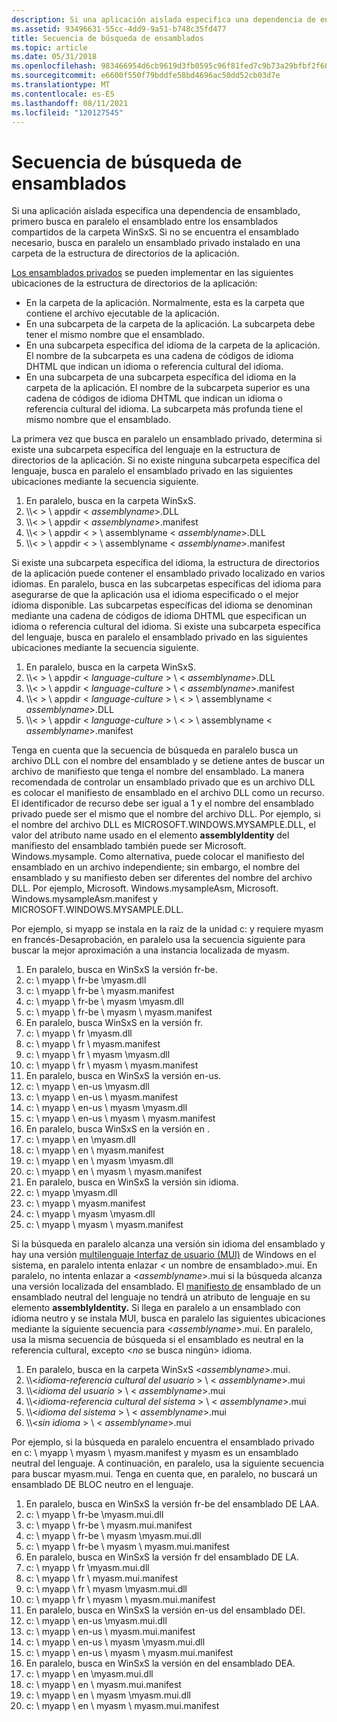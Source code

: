 ```yaml
---
description: Si una aplicación aislada especifica una dependencia de ensamblado, primero busca en paralelo el ensamblado entre los ensamblados compartidos de la carpeta WinSxS.
ms.assetid: 93496631-55cc-4dd9-9a51-b748c35fd477
title: Secuencia de búsqueda de ensamblados
ms.topic: article
ms.date: 05/31/2018
ms.openlocfilehash: 983466954d6cb9619d3fb0595c96f81fed7c9b73a29bfbf2f609b3f14203a957
ms.sourcegitcommit: e6600f550f79bddfe58bd4696ac50dd52cb03d7e
ms.translationtype: MT
ms.contentlocale: es-ES
ms.lasthandoff: 08/11/2021
ms.locfileid: "120127545"
---
```

# <a name="assembly-searching-sequence"></a>Secuencia de búsqueda de ensamblados

Si una aplicación aislada especifica una dependencia de ensamblado, primero busca [](/windows/desktop/Msi/shared-assemblies) en paralelo el ensamblado entre los ensamblados compartidos de la carpeta WinSxS. Si no se encuentra el ensamblado necesario, busca en paralelo un ensamblado privado instalado en una carpeta de la estructura de directorios de la aplicación.

[Los ensamblados privados](/windows/desktop/Msi/private-assemblies) se pueden implementar en las siguientes ubicaciones de la estructura de directorios de la aplicación:

-   En la carpeta de la aplicación. Normalmente, esta es la carpeta que contiene el archivo ejecutable de la aplicación.
-   En una subcarpeta de la carpeta de la aplicación. La subcarpeta debe tener el mismo nombre que el ensamblado.
-   En una subcarpeta específica del idioma de la carpeta de la aplicación. El nombre de la subcarpeta es una cadena de códigos de idioma DHTML que indican un idioma o referencia cultural del idioma.
-   En una subcarpeta de una subcarpeta específica del idioma en la carpeta de la aplicación. El nombre de la subcarpeta superior es una cadena de códigos de idioma DHTML que indican un idioma o referencia cultural del idioma. La subcarpeta más profunda tiene el mismo nombre que el ensamblado.

La primera vez que busca en paralelo un ensamblado privado, determina si existe una subcarpeta específica del lenguaje en la estructura de directorios de la aplicación. Si no existe ninguna subcarpeta específica del lenguaje, busca en paralelo el ensamblado privado en las siguientes ubicaciones mediante la secuencia siguiente.

1.  En paralelo, busca en la carpeta WinSxS.
2.  \\\\< > \\ appdir < *assemblyname*>.DLL
3.  \\\\< > \\ appdir < *assemblyname*>.manifest
4.  \\\\< > \\ appdir <  > \\ assemblyname < *assemblyname*>.DLL
5.  \\\\< > \\ appdir <  > \\ assemblyname < *assemblyname*>.manifest

Si existe una subcarpeta específica del idioma, la estructura de directorios de la aplicación puede contener el ensamblado privado localizado en varios idiomas. En paralelo, busca en las subcarpetas específicas del idioma para asegurarse de que la aplicación usa el idioma especificado o el mejor idioma disponible. Las subcarpetas específicas del idioma se denominan mediante una cadena de códigos de idioma DHTML que especifican un idioma o referencia cultural del idioma. Si existe una subcarpeta específica del lenguaje, busca en paralelo el ensamblado privado en las siguientes ubicaciones mediante la secuencia siguiente.

1.  En paralelo, busca en la carpeta WinSxS.
2.  \\\\< > \\ appdir < *language-culture* > \\ < *assemblyname*>.DLL
3.  \\\\< > \\ appdir < *language-culture* > \\ < *assemblyname*>.manifest
4.  \\\\< > \\ appdir < *language-culture* > \\ <  > \\ assemblyname < *assemblyname*>.DLL
5.  \\\\< > \\ appdir < *language-culture* > \\ <  > \\ assemblyname < *assemblyname*>.manifest

Tenga en cuenta que la secuencia de búsqueda en paralelo busca un archivo DLL con el nombre del ensamblado y se detiene antes de buscar un archivo de manifiesto que tenga el nombre del ensamblado. La manera recomendada de controlar un ensamblado privado que es un archivo DLL es colocar el manifiesto de ensamblado en el archivo DLL como un recurso. El identificador de recurso debe ser igual a 1 y el nombre del ensamblado privado puede ser el mismo que el nombre del archivo DLL. Por ejemplo, si el nombre del archivo DLL es MICROSOFT.WINDOWS.MYSAMPLE.DLL, el valor del atributo name usado en el elemento **assemblyIdentity** del manifiesto del ensamblado también puede ser Microsoft. Windows.mysample. Como alternativa, puede colocar el manifiesto del ensamblado en un archivo independiente; sin embargo, el nombre del ensamblado y su manifiesto deben ser diferentes del nombre del archivo DLL. Por ejemplo, Microsoft. Windows.mysampleAsm, Microsoft. Windows.mysampleAsm.manifest y MICROSOFT.WINDOWS.MYSAMPLE.DLL.

Por ejemplo, si myapp se instala en la raíz de la unidad c: y requiere myasm en francés-Desaprobación, en paralelo usa la secuencia siguiente para buscar la mejor aproximación a una instancia localizada de myasm.

1.  En paralelo, busca en WinSxS la versión fr-be.
2.  c: \\ myapp \\ fr-be \\myasm.dll
3.  c: \\ myapp \\ fr-be \\ myasm.manifest
4.  c: \\ myapp \\ fr-be \\ myasm \\myasm.dll
5.  c: \\ myapp \\ fr-be \\ myasm \\ myasm.manifest
6.  En paralelo, busca WinSxS en la versión fr.
7.  c: \\ myapp \\ fr \\myasm.dll
8.  c: \\ myapp \\ fr \\ myasm.manifest
9.  c: \\ myapp \\ fr \\ myasm \\myasm.dll
10. c: \\ myapp \\ fr \\ myasm \\ myasm.manifest
11. En paralelo, busca en WinSxS la versión en-us.
12. c: \\ myapp \\ en-us \\myasm.dll
13. c: \\ myapp \\ en-us \\ myasm.manifest
14. c: \\ myapp \\ en-us \\ myasm \\myasm.dll
15. c: \\ myapp \\ en-us \\ myasm \\ myasm.manifest
16. En paralelo, busca WinSxS en la versión en .
17. c: \\ myapp \\ en \\myasm.dll
18. c: \\ myapp \\ en \\ myasm.manifest
19. c: \\ myapp \\ en \\ myasm \\myasm.dll
20. c: \\ myapp \\ en \\ myasm \\ myasm.manifest
21. En paralelo, busca en WinSxS la versión sin idioma.
22. c: \\ myapp \\myasm.dll
23. c: \\ myapp \\ myasm.manifest
24. c: \\ myapp \\ myasm \\myasm.dll
25. c: \\ myapp \\ myasm \\ myasm.manifest

Si la búsqueda en paralelo alcanza una versión sin idioma del ensamblado y hay una versión [multilenguaje Interfaz de usuario (MUI)](/windows/desktop/Intl/multilingual-user-interface) de Windows en el sistema, en paralelo intenta enlazar *<* un nombre de ensamblado>.mui. En paralelo, no intenta enlazar a <*assemblyname*>.mui si la búsqueda alcanza una versión localizada del ensamblado. El [manifiesto de](assembly-manifests.md) ensamblado de un ensamblado neutral del lenguaje no tendrá un atributo de lenguaje en su elemento **assemblyIdentity.** Si llega en paralelo a un ensamblado con idioma neutro y se instala MUI, busca en paralelo las siguientes ubicaciones mediante la siguiente secuencia para <*assemblyname*>.mui. En paralelo, usa la misma secuencia de búsqueda si el ensamblado es neutral en la referencia cultural, excepto <*no* se busca ningún> idioma.

1.  En paralelo, busca en la carpeta WinSxS <*assemblyname*>.mui.
2.  \\\\<*idioma-referencia cultural del usuario* > \\ < *assemblyname*>.mui
3.  \\\\<*idioma del usuario* > \\ < *assemblyname*>.mui
4.  \\\\<*idioma-referencia cultural del sistema* > \\ < *assemblyname*>.mui
5.  \\\\<*idioma del sistema* > \\ < *assemblyname*>.mui
6.  \\\\<*sin idioma* > \\ < *assemblyname*>.mui

Por ejemplo, si la búsqueda en paralelo encuentra el ensamblado privado en c: \\ myapp \\ myasm \\ myasm.manifest y myasm es un ensamblado neutral del lenguaje. A continuación, en paralelo, usa la siguiente secuencia para buscar myasm.mui. Tenga en cuenta que, en paralelo, no buscará un ensamblado DE BLOC neutro en el lenguaje.

1.  En paralelo, busca en WinSxS la versión fr-be del ensamblado DE LAA.
2.  c: \\ myapp \\ fr-be \\myasm.mui.dll
3.  c: \\ myapp \\ fr-be \\ myasm.mui.manifest
4.  c: \\ myapp \\ fr-be \\ myasm \\myasm.mui.dll
5.  c: \\ myapp \\ fr-be \\ myasm \\ myasm.mui.manifest
6.  En paralelo, busca en WinSxS la versión fr del ensamblado DE LA.
7.  c: \\ myapp \\ fr \\myasm.mui.dll
8.  c: \\ myapp \\ fr \\ myasm.mui.manifest
9.  c: \\ myapp \\ fr \\ myasm \\myasm.mui.dll
10. c: \\ myapp \\ fr \\ myasm \\ myasm.mui.manifest
11. En paralelo, busca en WinSxS la versión en-us del ensamblado DEI.
12. c: \\ myapp \\ en-us \\myasm.mui.dll
13. c: \\ myapp \\ en-us \\ myasm.mui.manifest
14. c: \\ myapp \\ en-us \\ myasm \\myasm.mui.dll
15. c: \\ myapp \\ en-us \\ myasm \\ myasm.mui.manifest
16. En paralelo, busca en WinSxS la versión en del ensamblado DEA.
17. c: \\ myapp \\ en \\myasm.mui.dll
18. c: \\ myapp \\ en \\ myasm.mui.manifest
19. c: \\ myapp \\ en \\ myasm \\myasm.mui.dll
20. c: \\ myapp \\ en \\ myasm \\ myasm.mui.manifest

 

 
